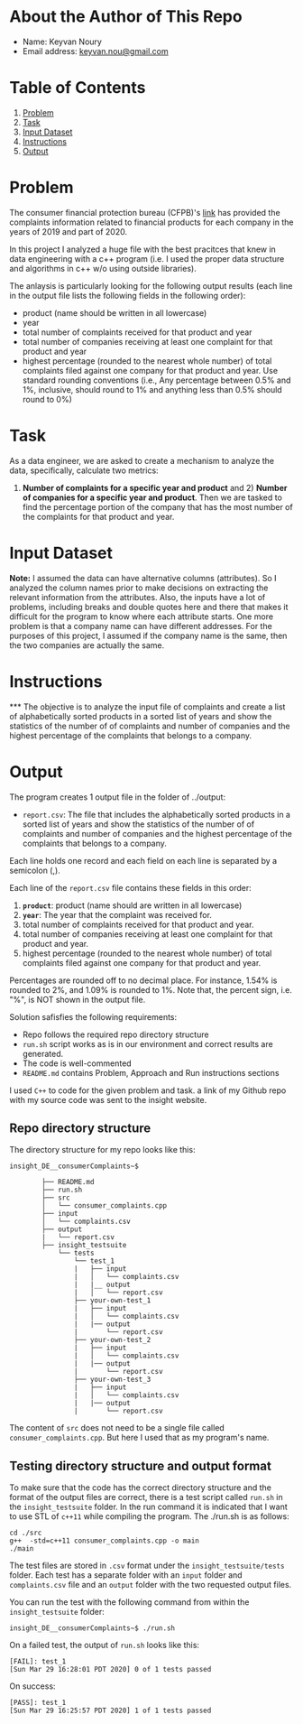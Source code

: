 # About the Author of This Repo
* Name: Keyvan Noury
* Email address: keyvan.nou@gmail.com

# Table of Contents
1. [Problem](README.md#problem)
2. [Task](README.md#task)
3. [Input Dataset](README.md#input-dataset)
4. [Instructions](README.md#instructions)
5. [Output](README.md#output)


# Problem
The consumer financial protection bureau (CFPB)'s <a href="https://cfpb.github.io/api/ccdb/fields.html" rel="nofollow">link</a> has provided the complaints information related to financial products for each company in the years of 2019 and part of 2020.
 
In this project I analyzed a huge file with the best pracitces that knew in data engineering with a c++ program (i.e. I used the proper data structure and algorithms in c++ w/o using outside libraries).

The anlaysis is particularly looking for the following output results
(each line in the output file lists the following fields in the following order):
* product (name should be written in all lowercase)
* year
* total number of complaints received for that product and year
* total number of companies receiving at least one complaint for that product and year
* highest percentage (rounded to the nearest whole number) of total complaints filed against one company for that product and year. Use standard rounding conventions (i.e., Any percentage between 0.5% and 1%, inclusive, should round to 1% and anything less than 0.5% should round to 0%)


# Task
As a data engineer, we are asked to create a mechanism to analyze the data, specifically, calculate two metrics: 
1) **Number of complaints for a specific year and product** and 2) **Number of companies for a specific year and product**.
Then we are tasked to find the percentage portion of the company that has the most number of the complaints for that product and year.

# Input Dataset
**Note:** I assumed the data can have alternative columns (attributes). 
So I analyzed the column names prior to make decisions on extracting the relevant information from the attributes.
Also, the inputs have a lot of problems, including breaks and double quotes here and there that makes it difficult for the program to know where each attribute starts.
One more problem is that a company name can have different addresses. For the purposes of this project, I assumed if the company name is the same, then the two companies are actually the same.

# Instructions
*** The objective is to analyze the input file of complaints and create a list of alphabetically sorted products in a sorted list of years and show the statistics of the number of 
of complaints and number of companies and the highest percentage of the complaints that belongs to a company.

# Output 
The program creates 1 output file in the folder of ../output:
* `report.csv`: The file that includes the alphabetically sorted products in a sorted list of years and show the statistics of the number of 
of complaints and number of companies and the highest percentage of the complaints that belongs to a company.

Each line holds one record and each field on each line is separated by a semicolon (,).

Each line of the `report.csv` file contains these fields in this order:
1. __`product`__:  product (name should are written in all lowercase)
2. __`year`__: The year that the complaint was received for.
3. total number of complaints received for that product and year.
4. total number of companies receiving at least one complaint for that product and year.
5. highest percentage (rounded to the nearest whole number) of total complaints filed against one company for that product and year.

Percentages are rounded off to no decimal place. For instance, 1.54% is rounded to 2%, and 1.09% is rounded to 1%. 
Note that, the percent sign, i.e. "%", is NOT shown in the output file.

Solution safisfies the following requirements:
* Repo follows the required repo directory structure
* `run.sh` script works as is in our environment and correct results are generated.
* The code is well-commented
* `README.md` contains Problem, Approach and Run instructions sections

I used `C++` to code for the given problem and task.
a link of my Github repo with my source code was sent to the insight website.


## Repo directory structure
The directory structure for my repo looks like this:
```
insight_DE__consumerComplaints~$

		├── README.md
		├── run.sh
		├── src
		│   └── consumer_complaints.cpp
		├── input
		│   └── complaints.csv
		├── output
		|   └── report.csv
		├── insight_testsuite
			└── tests
				└── test_1
				|   ├── input
				|   │   └── complaints.csv
				|   |__ output
				|   │   └── report.csv
				├── your-own-test_1
				|	├── input
				|	│   └── complaints.csv
				|	|── output
				|		└── report.csv
				├── your-own-test_2
				|	├── input
				|	│   └── complaints.csv
				|	|── output
				|		└── report.csv
				├── your-own-test_3
				|	├── input
				|	│   └── complaints.csv
				|	|── output
				|		└── report.csv
```
The content of `src` does not need to be a single file called `consumer_complaints.cpp`. But here I used that as my program's name.

## Testing directory structure and output format

To make sure that the code has the correct directory structure and the format of the output files are correct, there is a test script called `run.sh` in the `insight_testsuite` folder.
In the run command it is indicated that I want to use STL of ```c++11``` while compiling the program. The ./run.sh is as follows:
```
cd ./src
g++  -std=c++11 consumer_complaints.cpp -o main
./main
```

The test files are stored in `.csv` format under the `insight_testsuite/tests` folder. Each test has a separate folder with an `input` folder and `complaints.csv` file and an `output` folder with the two requested output files.

You can run the test with the following command from within the `insight_testsuite` folder:

    insight_DE__consumerComplaints~$ ./run.sh 

On a failed test, the output of `run.sh` looks like this:

    [FAIL]: test_1
    [Sun Mar 29 16:28:01 PDT 2020] 0 of 1 tests passed

On success:

    [PASS]: test_1
    [Sun Mar 29 16:25:57 PDT 2020] 1 of 1 tests passed

